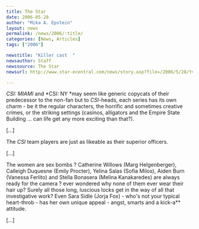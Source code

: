 ```yaml
---
title: The Star
date: 2006-05-28
author: "Mika A. Epstein"
layout: news
permalink: /news/2006/:title/
categories: [News, Articles]
tags: ["2006"]

newstitle: "Killer cast  "
newsauthor: Staff  
newssource: The Star  
newsurl: http://www.star-ecentral.com/news/story.asp?file=/2006/5/28/tvnradio/14230809&sec=tvnradio  

---
```


*CSI: MIAMI* and *CSI: NY *may seem like generic copycats of their predecessor to the non-fan but to *CSI*-heads, each series has its own charm - be it the regular characters, the horrific and sometimes creative crimes, or the striking settings (casinos, alligators and the Empire State Building ... can life get any more exciting than that?).

[...]

The *CSI* team players are just as likeable as their superior officers.

[...]

The women are sex bombs ? Catherine Willows (Marg Helgenberger), Calleigh Duquesne (Emily Procter), Yelina Salas (Sofia Milos), Aiden Burn (Vanessa Ferlito) and Stella Bonasera (Melina Kanakaredes) are always ready for the camera ? ever wondered why none of them ever wear their hair up? Surely all those long, luscious locks get in the way of all that investigative work? Even Sara Sidle (Jorja Fox) - who's not your typical heart-throb - has her own unique appeal - angst, smarts and a kick-a** attitude.

[...]

